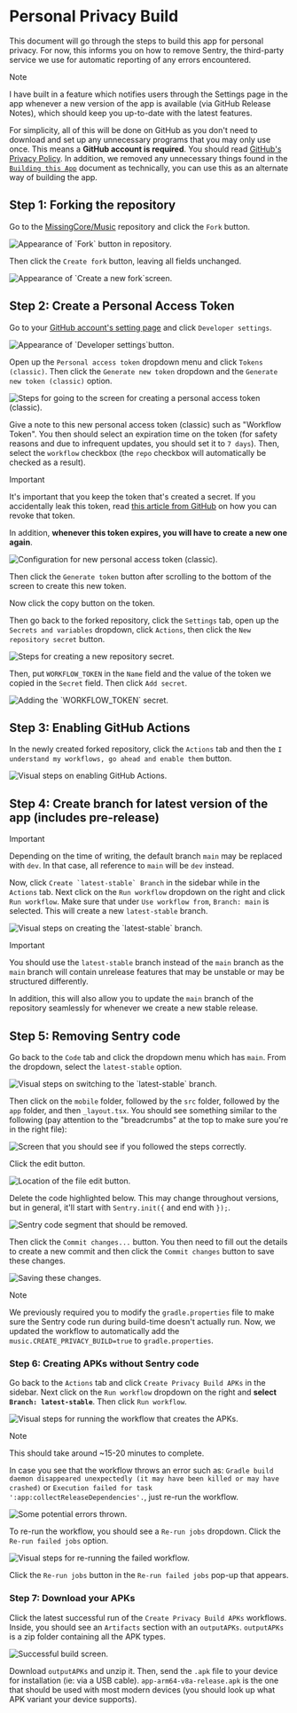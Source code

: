 # Personal Privacy Build

This document will go through the steps to build this app for personal privacy. For now, this informs you on how to remove Sentry, the third-party service we use for automatic reporting of any errors encountered.

> [!NOTE]  
> I have built in a feature which notifies users through the Settings page in the app whenever a new version of the app is available (via GitHub Release Notes), which should keep you up-to-date with the latest features.

For simplicity, all of this will be done on GitHub as you don't need to download and set up any unnecessary programs that you may only use once. This means a **GitHub account is required**. You should read [GitHub's Privacy Policy](https://docs.github.com/en/site-policy/privacy-policies/github-general-privacy-statement). In addition, we removed any unnecessary things found in the [`Building this App`](./building-this-app.md) document as technically, you can use this as an alternate way of building the app.

## Step 1: Forking the repository

Go to the [MissingCore/Music](https://github.com/MissingCore/Music) repository and click the `Fork` button.

<img src="./assets/personal-privacy-build/forking_1.png" alt="Appearance of `Fork` button in repository." />

Then click the `Create fork` button, leaving all fields unchanged.

<img src="./assets/personal-privacy-build/forking_2.png" alt="Appearance of `Create a new fork`screen." />

## Step 2: Create a Personal Access Token

Go to your [GitHub account's setting page](https://github.com/settings/profile) and click `Developer settings`.

<img src="./assets/personal-privacy-build/personal_access_token_1.png" alt="Appearance of `Developer settings`button." />

Open up the `Personal access token` dropdown menu and click `Tokens (classic)`. Then click the `Generate new token` dropdown and the `Generate new token (classic)` option.

<img src="./assets/personal-privacy-build/personal_access_token_2.png" alt="Steps for going to the screen for creating a personal access token (classic)." />

Give a note to this new personal access token (classic) such as "Workflow Token". You then should select an expiration time on the token (for safety reasons and due to infrequent updates, you should set it to `7 days`). Then, select the `workflow` checkbox (the `repo` checkbox will automatically be checked as a result).

> [!IMPORTANT]  
> It's important that you keep the token that's created a secret. If you accidentally leak this token, read [this article from GitHub](https://docs.github.com/en/organizations/managing-programmatic-access-to-your-organization/reviewing-and-revoking-personal-access-tokens-in-your-organization#reviewing-and-revoking--fine-grained-personal-access-tokens) on how you can revoke that token.
>
> In addition, **whenever this token expires, you will have to create a new one again**.

<img src="./assets/personal-privacy-build/personal_access_token_3.png" alt="Configuration for new personal access token (classic)." />

Then click the `Generate token` button after scrolling to the bottom of the screen to create this new token.

Now click the copy button on the token.

Then go back to the forked repository, click the `Settings` tab, open up the `Secrets and variables` dropdown, click `Actions`, then click the `New repository secret` button.

<img src="./assets/personal-privacy-build/personal_access_token_4.png" alt="Steps for creating a new repository secret." />

Then, put `WORKFLOW_TOKEN` in the `Name` field and the value of the token we copied in the `Secret` field. Then click `Add secret`.

<img src="./assets/personal-privacy-build/personal_access_token_5.png" alt="Adding the `WORKFLOW_TOKEN` secret." />

## Step 3: Enabling GitHub Actions

In the newly created forked repository, click the `Actions` tab and then the `I understand my workflows, go ahead and enable them` button.

<img src="./assets/personal-privacy-build/enable_gh_actions.png" alt="Visual steps on enabling GitHub Actions." />

## Step 4: Create branch for latest version of the app (includes pre-release)

> [!IMPORTANT]  
> Depending on the time of writing, the default branch `main` may be replaced with `dev`. In that case, all reference to `main` will be `dev` instead.

Now, click `` Create `latest-stable` Branch `` in the sidebar while in the `Actions` tab. Next click on the `Run workflow` dropdown on the right and click `Run workflow`. Make sure that under `Use workflow from`, `Branch: main` is selected. This will create a new `latest-stable` branch.

<img src="./assets/personal-privacy-build/create_latest_stable_branch.png" alt="Visual steps on creating the `latest-stable` branch." />

> [!IMPORTANT]  
> You should use the `latest-stable` branch instead of the `main` branch as the `main` branch will contain unrelease features that may be unstable or may be structured differently.
>
> In addition, this will also allow you to update the `main` branch of the repository seamlessly for whenever we create a new stable release.

## Step 5: Removing Sentry code

Go back to the `Code` tab and click the dropdown menu which has `main`. From the dropdown, select the `latest-stable` option.

<img src="./assets/personal-privacy-build/remove_sentry_1.png" alt="Visual steps on switching to the `latest-stable` branch." />

Then click on the `mobile` folder, followed by the `src` folder, followed by the `app` folder, and then `_layout.tsx`. You should see something similar to the following (pay attention to the "breadcrumbs" at the top to make sure you're in the right file):

<img src="./assets/personal-privacy-build/remove_sentry_2.png" alt="Screen that you should see if you followed the steps correctly." />

Click the edit button.

<img src="./assets/personal-privacy-build/remove_sentry_3.png" alt="Location of the file edit button." />

Delete the code highlighted below. This may change throughout versions, but in general, it'll start with `Sentry.init({` and end with `});`.

<img src="./assets/personal-privacy-build/remove_sentry_4.png" alt="Sentry code segment that should be removed." />

Then click the `Commit changes...` button. You then need to fill out the details to create a new commit and then click the `Commit changes` button to save these changes.

<img src="./assets/personal-privacy-build/remove_sentry_5.png" alt="Saving these changes." />

> [!NOTE]  
> We previously required you to modify the `gradle.properties` file to make sure the Sentry code run during build-time doesn't actually run. Now, we updated the workflow to automatically add the `music.CREATE_PRIVACY_BUILD=true` to `gradle.properties`.

### Step 6: Creating APKs without Sentry code

Go back to the `Actions` tab and click `Create Privacy Build APKs` in the sidebar. Next click on the `Run workflow` dropdown on the right and **select `Branch: latest-stable`**. Then click `Run workflow`.

<img src="./assets/personal-privacy-build/build_apk_1.png" alt="Visual steps for running the workflow that creates the APKs." />

> [!NOTE]  
> This should take around ~15-20 minutes to complete.

In case you see that the workflow throws an error such as: `Gradle build daemon disappeared unexpectedly (it may have been killed or may have crashed)` or `Execution failed for task ':app:collectReleaseDependencies'.`, just re-run the workflow.

<img src="./assets/personal-privacy-build/build_apk_2.png" alt="Some potential errors thrown." />

To re-run the workflow, you should see a `Re-run jobs` dropdown. Click the `Re-run failed jobs` option.

<img src="./assets/personal-privacy-build/build_apk_3.png" alt="Visual steps for re-running the failed workflow." />

Click the `Re-run jobs` button in the `Re-run failed jobs` pop-up that appears.

### Step 7: Download your APKs

Click the latest successful run of the `Create Privacy Build APKs` workflows. Inside, you should see an `Artifacts` section with an `outputAPKs`. `outputAPKs` is a zip folder containing all the APK types.

<img src="./assets/personal-privacy-build/download_apks.png" alt="Successful build screen." />

Download `outputAPKs` and unzip it. Then, send the `.apk` file to your device for installation (ie: via a USB cable).
`app-arm64-v8a-release.apk` is the one that should be used with most modern devices (you should look up what APK variant your device supports).
